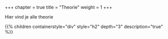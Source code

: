 +++
chapter = true
title = "Theorie"
weight = 1
+++

Hier vind je alle theorie

<!--more-->

{{% children containerstyle="div" style="h2" depth="3" description="true" %}}
